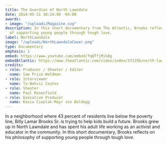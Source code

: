 ```yaml
---
title: The Guardian of North Lawndale
date: 2014-05-21 10:24:00 -04:00
awards:
- image: "/uploads/Magazine.svg"
description: In this short documentary from The Atlantic, Brooks reflects on his philosophy
  of supporting young people through tough love.
label: NorthLawndale
image: "/uploads/NorthLawndaleCover.png"
type: Documentary
emphasis: 1
embed: https://www.youtube.com/embed/fqQTfjMjk8g
embedAtlantic: https://www.theatlantic.com/video/index/371356/north-lawndale/
credits:
- role: Producer / Shooter / Editor
  name: Sam Price-Waldman
- role: Interviewer
  name: Ta-Nehisi Coates
- role: Shooter
  name: Paul Rosenfield
- role: Executive Producer
  name: Kasia Cieplak-Mayr von Baldegg
---
```


In a neighborhood where 43 percent of residents live below the poverty line, Billy Lamar Brooks Sr. is trying to help kids build a future. Brooks grew up in North Lawndale and has spent his adult life working as an activist and educator in the community. In this short documentary, Brooks reflects on his philosophy of supporting young people through tough love.